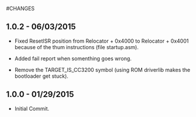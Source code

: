 #CHANGES

## 1.0.2 - 06/03/2015
- Fixed ResetISR position from Relocator + 0x4000 to Relocator + 0x4001 because
    of the thum instructions (file startup.asm).
    
- Added fail report when somenthing goes wrong.

- Remove the TARGET_IS_CC3200 symbol (using ROM driverlib makes the bootloader
  get stuck).

## 1.0.0 - 01/29/2015
- Initial Commit.
